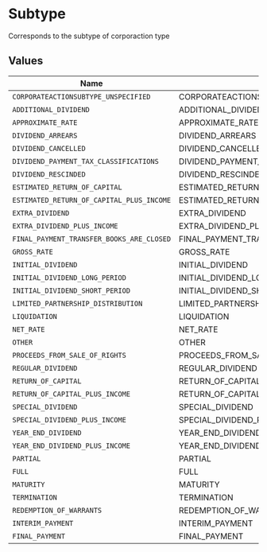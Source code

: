 # Subtype

Corresponds to the subtype of corporaction type


## Values

| Name                                      | Value                                     |
| ----------------------------------------- | ----------------------------------------- |
| `CORPORATEACTIONSUBTYPE_UNSPECIFIED`      | CORPORATEACTIONSUBTYPE_UNSPECIFIED        |
| `ADDITIONAL_DIVIDEND`                     | ADDITIONAL_DIVIDEND                       |
| `APPROXIMATE_RATE`                        | APPROXIMATE_RATE                          |
| `DIVIDEND_ARREARS`                        | DIVIDEND_ARREARS                          |
| `DIVIDEND_CANCELLED`                      | DIVIDEND_CANCELLED                        |
| `DIVIDEND_PAYMENT_TAX_CLASSIFICATIONS`    | DIVIDEND_PAYMENT_TAX_CLASSIFICATIONS      |
| `DIVIDEND_RESCINDED`                      | DIVIDEND_RESCINDED                        |
| `ESTIMATED_RETURN_OF_CAPITAL`             | ESTIMATED_RETURN_OF_CAPITAL               |
| `ESTIMATED_RETURN_OF_CAPITAL_PLUS_INCOME` | ESTIMATED_RETURN_OF_CAPITAL_PLUS_INCOME   |
| `EXTRA_DIVIDEND`                          | EXTRA_DIVIDEND                            |
| `EXTRA_DIVIDEND_PLUS_INCOME`              | EXTRA_DIVIDEND_PLUS_INCOME                |
| `FINAL_PAYMENT_TRANSFER_BOOKS_ARE_CLOSED` | FINAL_PAYMENT_TRANSFER_BOOKS_ARE_CLOSED   |
| `GROSS_RATE`                              | GROSS_RATE                                |
| `INITIAL_DIVIDEND`                        | INITIAL_DIVIDEND                          |
| `INITIAL_DIVIDEND_LONG_PERIOD`            | INITIAL_DIVIDEND_LONG_PERIOD              |
| `INITIAL_DIVIDEND_SHORT_PERIOD`           | INITIAL_DIVIDEND_SHORT_PERIOD             |
| `LIMITED_PARTNERSHIP_DISTRIBUTION`        | LIMITED_PARTNERSHIP_DISTRIBUTION          |
| `LIQUIDATION`                             | LIQUIDATION                               |
| `NET_RATE`                                | NET_RATE                                  |
| `OTHER`                                   | OTHER                                     |
| `PROCEEDS_FROM_SALE_OF_RIGHTS`            | PROCEEDS_FROM_SALE_OF_RIGHTS              |
| `REGULAR_DIVIDEND`                        | REGULAR_DIVIDEND                          |
| `RETURN_OF_CAPITAL`                       | RETURN_OF_CAPITAL                         |
| `RETURN_OF_CAPITAL_PLUS_INCOME`           | RETURN_OF_CAPITAL_PLUS_INCOME             |
| `SPECIAL_DIVIDEND`                        | SPECIAL_DIVIDEND                          |
| `SPECIAL_DIVIDEND_PLUS_INCOME`            | SPECIAL_DIVIDEND_PLUS_INCOME              |
| `YEAR_END_DIVIDEND`                       | YEAR_END_DIVIDEND                         |
| `YEAR_END_DIVIDEND_PLUS_INCOME`           | YEAR_END_DIVIDEND_PLUS_INCOME             |
| `PARTIAL`                                 | PARTIAL                                   |
| `FULL`                                    | FULL                                      |
| `MATURITY`                                | MATURITY                                  |
| `TERMINATION`                             | TERMINATION                               |
| `REDEMPTION_OF_WARRANTS`                  | REDEMPTION_OF_WARRANTS                    |
| `INTERIM_PAYMENT`                         | INTERIM_PAYMENT                           |
| `FINAL_PAYMENT`                           | FINAL_PAYMENT                             |